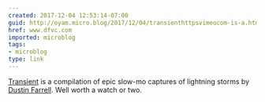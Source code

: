 ```yaml
---
created: 2017-12-04 12:53:14-07:00
guid: http://oyam.micro.blog/2017/12/04/transienthttpsvimeocom-is-a.html
href: www.dfvc.com
imported: microblog
tags:
- microblog
type: link
---
```


[Transient](https://vimeo.com/245581179) is a compilation of epic slow-mo captures of lightning storms by [Dustin Farrell](www.dfvc.com). Well worth a watch or two.